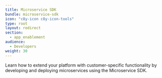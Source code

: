 ```yaml
---
title: Microservice SDK
bundle: microservice-sdk
icon: "c8y-icon c8y-icon-tools"
type: root
layout: redirect
section:
  - app_enablement
audience:
  - Developers
weight: 30
---
```


Learn how to extend your platform with customer-specific functionality by developing and deploying microservices using the Microservice SDK.

